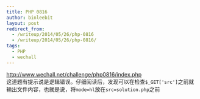 ```yaml
---
title: PHP 0816
author: binleebit
layout: post
redirect_from:
  - /writeup/2014/05/26/php-0816
  - /writeup/2014/05/26/php-0816/
tags:
  - PHP
  - wechall
---
```

<a title="http://www.wechall.net/challenge/php0816/index.php" href="http://www.wechall.net/challenge/php0816/index.php" target="_blank">http://www.wechall.net/challenge/php0816/index.php</a>  
这道题有提示说是逻辑错误。仔细阅读后，发现可以在检查`$_GET['src']`之前就输出文件内容，也就是说，将`mode=hl`放在`src=solution.php`之前
